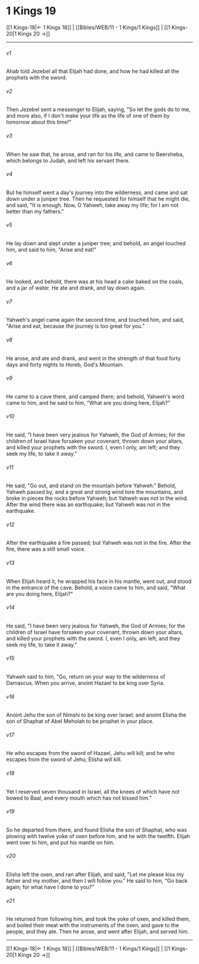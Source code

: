 # 1 Kings 19

[[1 Kings-18|← 1 Kings 18]] | [[Bibles/WEB/11 - 1 Kings/1 Kings]] | [[1 Kings-20|1 Kings 20 →]]
***



###### v1 
Ahab told Jezebel all that Elijah had done, and how he had killed all the prophets with the sword. 

###### v2 
Then Jezebel sent a messenger to Elijah, saying, "So let the gods do to me, and more also, if I don't make your life as the life of one of them by tomorrow about this time!" 

###### v3 
When he saw that, he arose, and ran for his life, and came to Beersheba, which belongs to Judah, and left his servant there. 

###### v4 
But he himself went a day's journey into the wilderness, and came and sat down under a juniper tree. Then he requested for himself that he might die, and said, "It is enough. Now, O Yahweh, take away my life; for I am not better than my fathers." 

###### v5 
He lay down and slept under a juniper tree; and behold, an angel touched him, and said to him, "Arise and eat!" 

###### v6 
He looked, and behold, there was at his head a cake baked on the coals, and a jar of water. He ate and drank, and lay down again. 

###### v7 
Yahweh's angel came again the second time, and touched him, and said, "Arise and eat, because the journey is too great for you." 

###### v8 
He arose, and ate and drank, and went in the strength of that food forty days and forty nights to Horeb, God's Mountain. 

###### v9 
He came to a cave there, and camped there; and behold, Yahweh's word came to him, and he said to him, "What are you doing here, Elijah?" 

###### v10 
He said, "I have been very jealous for Yahweh, the God of Armies; for the children of Israel have forsaken your covenant, thrown down your altars, and killed your prophets with the sword. I, even I only, am left; and they seek my life, to take it away." 

###### v11 
He said, "Go out, and stand on the mountain before Yahweh." Behold, Yahweh passed by, and a great and strong wind tore the mountains, and broke in pieces the rocks before Yahweh; but Yahweh was not in the wind. After the wind there was an earthquake; but Yahweh was not in the earthquake. 

###### v12 
After the earthquake a fire passed; but Yahweh was not in the fire. After the fire, there was a still small voice. 

###### v13 
When Elijah heard it, he wrapped his face in his mantle, went out, and stood in the entrance of the cave. Behold, a voice came to him, and said, "What are you doing here, Elijah?" 

###### v14 
He said, "I have been very jealous for Yahweh, the God of Armies; for the children of Israel have forsaken your covenant, thrown down your altars, and killed your prophets with the sword. I, even I only, am left; and they seek my life, to take it away." 

###### v15 
Yahweh said to him, "Go, return on your way to the wilderness of Damascus. When you arrive, anoint Hazael to be king over Syria. 

###### v16 
Anoint Jehu the son of Nimshi to be king over Israel; and anoint Elisha the son of Shaphat of Abel Meholah to be prophet in your place. 

###### v17 
He who escapes from the sword of Hazael, Jehu will kill; and he who escapes from the sword of Jehu, Elisha will kill. 

###### v18 
Yet I reserved seven thousand in Israel, all the knees of which have not bowed to Baal, and every mouth which has not kissed him." 

###### v19 
So he departed from there, and found Elisha the son of Shaphat, who was plowing with twelve yoke of oxen before him, and he with the twelfth. Elijah went over to him, and put his mantle on him. 

###### v20 
Elisha left the oxen, and ran after Elijah, and said, "Let me please kiss my father and my mother, and then I will follow you." He said to him, "Go back again; for what have I done to you?" 

###### v21 
He returned from following him, and took the yoke of oxen, and killed them, and boiled their meat with the instruments of the oxen, and gave to the people, and they ate. Then he arose, and went after Elijah, and served him.

***
[[1 Kings-18|← 1 Kings 18]] | [[Bibles/WEB/11 - 1 Kings/1 Kings]] | [[1 Kings-20|1 Kings 20 →]]

